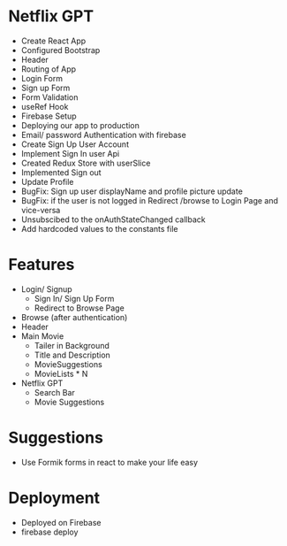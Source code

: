 # Netflix GPT

- Create React App
- Configured Bootstrap
- Header
- Routing of App
- Login Form
- Sign up Form
- Form Validation
- useRef Hook
- Firebase Setup
- Deploying our app to production
- Email/ password Authentication with firebase
- Create Sign Up User Account
- Implement Sign In user Api
- Created Redux Store with userSlice
- Implemented Sign out
- Update Profile
- BugFix: Sign up user displayName and profile picture update
- BugFix: if the user is not logged in Redirect /browse to Login Page and vice-versa
- Unsubscibed to the onAuthStateChanged callback
- Add hardcoded values to the constants file

# Features

- Login/ Signup
  - Sign In/ Sign Up Form
  - Redirect to Browse Page
- Browse (after authentication)
- Header
- Main Movie
  - Tailer in Background
  - Title and Description
  - MovieSuggestions
  - MovieLists \* N
- Netflix GPT
  - Search Bar
  - Movie Suggestions

# Suggestions

- Use Formik forms in react to make your life easy

# Deployment

- Deployed on Firebase
- firebase deploy
